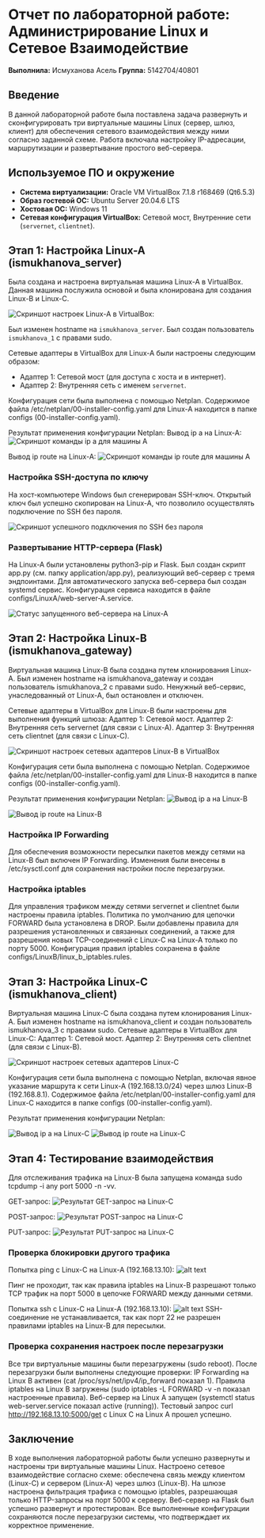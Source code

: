 # Отчет по лабораторной работе: Администрирование Linux и Сетевое Взаимодействие

**Выполнила:** Исмуханова Асель
**Группа:** 5142704/40801

## Введение

В данной лабораторной работе была поставлена задача развернуть и сконфигурировать три виртуальные машины Linux (сервер, шлюз, клиент) для обеспечения сетевого взаимодействия между ними согласно заданной схеме. Работа включала настройку IP-адресации, маршрутизации и развертывание простого веб-сервера.

## Используемое ПО и окружение

*   **Система виртуализации:** Oracle VM VirtualBox 7.1.8 r168469 (Qt6.5.3)
*   **Образ гостевой ОС:** Ubuntu Server 20.04.6 LTS
*   **Хостовая ОС:** Windows 11
*   **Сетевая конфигурация VirtualBox:** Сетевой мост, Внутренние сети (`servernet`, `clientnet`).


## Этап 1: Настройка Linux-A (ismukhanova_server)

Была создана и настроена виртуальная машина Linux-A в VirtualBox. Данная машина послужила основой и была клонирована для создания Linux-B и Linux-C.

![Скриншот настроек Linux-A в VirtualBox:](screenshots/linux_a_virtualbox_network.png)

Был изменен hostname на `ismukhanova_server`.
Был создан пользователь `ismukhanova_1` с правами sudo.

Сетевые адаптеры в VirtualBox для Linux-A были настроены следующим образом:
- Адаптер 1: Сетевой мост (для доступа с хоста и в интернет).
- Адаптер 2: Внутренняя сеть с именем `servernet`.


Конфигурация сети была выполнена с помощью Netplan. Содержимое файла /etc/netplan/00-installer-config.yaml для Linux-A находится в папке configs (00-installer-config.yaml).

Результат применения конфигурации Netplan:
Вывод ip a на Linux-A:
![Скриншот команды ip a для машины A](screenshots/linux_a_ip_a.png)

Вывод ip route на Linux-A:
![Скриншот команды ip route для машины A](screenshots/linux_a_ip_route.png)


### Настройка SSH-доступа по ключу
На хост-компьютере Windows был сгенерирован SSH-ключ. Открытый ключ был успешно скопирован на Linux-A, что позволило осуществлять подключение по SSH без пароля.

![Скриншот успешного подключения по SSH без пароля](screenshots/linux_a_ssh_no_password.png)

### Развертывание HTTP-сервера (Flask)

На Linux-A были установлены python3-pip и Flask. Был создан скрипт app.py (см. папку application/app.py), реализующий веб-сервер с тремя эндпоинтами.
Для автоматического запуска веб-сервера был создан systemd сервис. Конфигурация сервиса находится в файле configs/LinuxA/web-server-A.service.


![Статус запущенного веб-сервера на Linux-A](screenshots/linux_a_webserver_status.png)

## Этап 2: Настройка Linux-B (ismukhanova_gateway)

Виртуальная машина Linux-B была создана путем клонирования Linux-A. Был изменен hostname на ismukhanova_gateway и создан пользователь ismukhanova_2 с правами sudo. Ненужный веб-сервис, унаследованный от Linux-A, был остановлен и отключен.

Сетевые адаптеры в VirtualBox для Linux-B были настроены для выполнения функций шлюза:
Адаптер 1: Сетевой мост.
Адаптер 2: Внутренняя сеть servernet (для связи с Linux-A).
Адаптер 3: Внутренняя сеть clientnet (для связи с Linux-C).

![Скриншот настроек сетевых адаптеров Linux-B в VirtualBox](screenshots/linux_b_virtualbox_network.png)

Конфигурация сети была выполнена с помощью Netplan. Содержимое файла /etc/netplan/00-installer-config.yaml для Linux-B находится в папке configs (00-installer-config.yaml).

Результат применения конфигурации Netplan:
![Вывод ip a на Linux-B](screenshots/linux_b_ip_a.png)

![Вывод ip route на Linux-B](screenshots/linux_b_ip_route.png)

### Настройка IP Forwarding

Для обеспечения возможности пересылки пакетов между сетями на Linux-B был включен IP Forwarding. Изменения были внесены в /etc/sysctl.conf для сохранения настройки после перезагрузки.

### Настройка iptables

Для управления трафиком между сетями servernet и clientnet были настроены правила iptables. Политика по умолчанию для цепочки FORWARD была установлена в DROP. Были добавлены правила для разрешения установленных и связанных соединений, а также для разрешения новых TCP-соединений с Linux-C на Linux-A только по порту 5000. Конфигурация правил iptables сохранена в файле configs/LinuxB/linux_b_iptables.rules.

## Этап 3: Настройка Linux-C (ismukhanova_client)

Виртуальная машина Linux-C была создана путем клонирования Linux-A. Был изменен hostname на ismukhanova_client и создан пользователь ismukhanova_3 с правами sudo.
Сетевые адаптеры в VirtualBox для Linux-C:
Адаптер 1: Сетевой мост.
Адаптер 2: Внутренняя сеть clientnet (для связи с Linux-B).


![Скриншот настроек сетевых адаптеров Linux-C](screenshots/linux_c_virtualbox_network.png)

Конфигурация сети была выполнена с помощью Netplan, включая явное указание маршрута к сети Linux-A (192.168.13.0/24) через шлюз Linux-B (192.168.8.1). Содержимое файла /etc/netplan/00-installer-config.yaml для Linux-C находится в папке configs (00-installer-config.yaml).

Результат применения конфигурации Netplan:

![Вывод ip a на Linux-C](screenshots/linux_c_ip_a.png)
![Вывод ip route на Linux-C](screenshots/linux_c_ip_route.png)

## Этап 4: Тестирование взаимодействия

Для отслеживания трафика на Linux-B была запущена команда sudo tcpdump -i any port 5000 -n -vv.

GET-запрос:
![Результат GET-запрос на Linux-C](screenshots/test_curl_get.png)

POST-запрос:
![Результат POST-запрос на Linux-C](screenshots/test_curl_post.png)

PUT-запрос:
![Результат PUT-запрос на Linux-C](screenshots/test_curl_put.png)


### Проверка блокировки другого трафика
Попытка ping с Linux-C на Linux-A (192.168.13.10):
![alt text](screenshots/test_ping_blocked.png)

Пинг не проходит, так как правила iptables на Linux-B разрешают только TCP трафик на порт 5000 в цепочке FORWARD между данными сетями.

Попытка ssh с Linux-C на Linux-A (192.168.13.10):
![alt text](screenshots/test_ssh_blocked.png)
SSH-соединение не устанавливается, так как порт 22 не разрешен правилами iptables на Linux-B для пересылки.

### Проверка сохранения настроек после перезагрузки

Все три виртуальные машины были перезагружены (sudo reboot). После перезагрузки были выполнены следующие проверки:
IP Forwarding на Linux B активен (cat /proc/sys/net/ipv4/ip_forward показал 1).
Правила iptables на Linux B загружены (sudo iptables -L FORWARD -v -n показал настроенные правила).
Веб-сервер на Linux A запущен (systemctl status web-server.service показал active (running)).
Тестовый запрос curl http://192.168.13.10:5000/get с Linux C на Linux A прошел успешно.

## Заключение
В ходе выполнения лабораторной работы были успешно развернуты и настроены три виртуальные машины Linux. Настроено сетевое взаимодействие согласно схеме: обеспечена связь между клиентом (Linux-C) и сервером (Linux-A) через шлюз (Linux-B). На шлюзе настроена фильтрация трафика с помощью iptables, разрешающая только HTTP-запросы на порт 5000 к серверу. Веб-сервер на Flask был успешно развернут и протестирован. Все выполненные конфигурации сохраняются после перезагрузки системы, что подтверждает их корректное применение.
